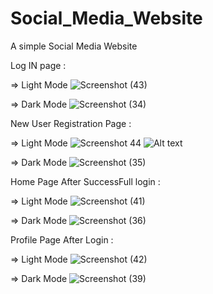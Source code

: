 # Social_Media_Website
 A simple Social Media Website

 Log IN page :

  => Light Mode
![Screenshot (43)](https://github.com/abhineethbabu/Social_Media_Website/assets/91684785/0ad31fb8-a5cf-448e-9fea-059ac74f38e7)

  => Dark Mode
![Screenshot (34)](https://github.com/abhineethbabu/Social_Media_Website/assets/91684785/88658814-c1ee-4582-893b-1789b7791105)


New User Registration Page :

  => Light Mode
![Screenshot 44](https://github.com/abhineethbabu/Social_Media_Website/assets/91684785/27ccfa0b-1780-4f91-9e86-274c274cf79d)
<img title="a title" alt="Alt text" src="blob:null/a1d76824-53e5-431a-8289-562cf808925d">

  => Dark Mode
![Screenshot (35)](https://github.com/abhineethbabu/Social_Media_Website/assets/91684785/a8e0ad17-3d73-4e97-9c04-94478d5dbabc)


Home Page After SuccessFull login :

  => Light Mode
![Screenshot (41)](https://github.com/abhineethbabu/Social_Media_Website/assets/91684785/50d67e2f-a080-4578-8c08-46a8e80d659d)

  => Dark Mode
![Screenshot (36)](https://github.com/abhineethbabu/Social_Media_Website/assets/91684785/e9a961b9-074c-4242-b02e-201e5619443f)


Profile Page After Login :

  => Light Mode
![Screenshot (42)](https://github.com/abhineethbabu/Social_Media_Website/assets/91684785/c86fb974-61a1-408e-a58d-7eb7c8e04738)

  => Dark Mode
![Screenshot (39)](https://github.com/abhineethbabu/Social_Media_Website/assets/91684785/88a32b1f-6010-474a-aba4-7eba6bb7754f)
